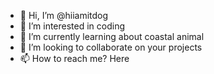 - 👋 Hi, I’m @hiiamitdog
- 👀 I’m interested in coding
- 🌱 I’m currently learning about coastal animal
- 💞️ I’m looking to collaborate on your projects
- 📫 How to reach me? Here

<!---
hiiamitdog/hiiamitdog is a ✨ special ✨ repository because its `README.md` (this file) appears on your GitHub profile.
You can click the Preview link to take a look at your changes.
--->
